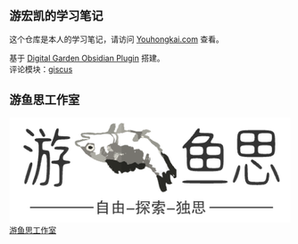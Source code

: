 ## 游宏凯的学习笔记
这个仓库是本人的学习笔记，请访问 [Youhongkai.com](https://youhongkai.com) 查看。  

基于 [Digital Garden Obsidian Plugin](https://github.com/oleeskild/Obsidian-Digital-Garden) 搭建。  
评论模块：[giscus](https://giscus.app/)  

## 游鱼思工作室
![游鱼思工作室](/logo.png "游鱼思工作室")  
[游鱼思工作室](https://yuis.io/)

